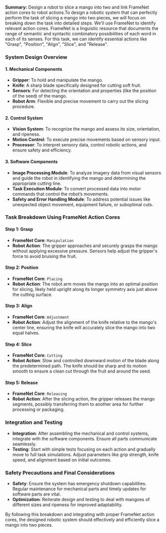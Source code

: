 **Summary:** Design a robot to slice a mango into two and link FrameNet action cores to robot actions.To design a robotic system that can perfectly perform the task of slicing a mango into two pieces, we will focus on breaking down the task into detailed steps. We'll use FrameNet to identify relevant action cores. FrameNet is a linguistic resource that documents the range of semantic and syntactic combinatory possibilities of each word in each of its senses. For this task, we can identify essential actions like "Grasp", "Position", "Align", "Slice", and "Release".

### System Design Overview

#### 1. **Mechanical Components**
   - **Gripper**: To hold and manipulate the mango.
   - **Knife**: A sharp blade specifically designed for cutting soft fruit.
   - **Sensors**: For detecting the orientation and properties (like the position of the seed) of the mango.
   - **Robot Arm**: Flexible and precise movement to carry out the slicing procedure.

#### 2. **Control System**
   - **Vision System**: To recognize the mango and assess its size, orientation, and ripeness.
   - **Motion Control**: To execute precise movements based on sensory input.
   - **Processor**: To interpret sensory data, control robotic actions, and ensure safety and efficiency.

#### 3. **Software Components**
   - **Image Processing Module**: To analyze imagery data from visual sensors and guide the robot in identifying the mango and determining the appropriate cutting line.
   - **Task Execution Module**: To convert processed data into motor commands that control the robot’s movements.
   - **Safety and Error Handling Module**: To address potential issues like unexpected object movement, equipment failure, or suboptimal cuts.

### Task Breakdown Using FrameNet Action Cores

#### **Step 1: Grasp**
- **FrameNet Core**: `Manipulation`
- **Robot Action**: The gripper approaches and securely grasps the mango without applying excessive pressure. Sensors help adjust the gripper's force to avoid bruising the fruit.

#### **Step 2: Position**
- **FrameNet Core**: `Placing`
- **Robot Action**: The robot arm moves the mango into an optimal position for slicing, likely held upright along its longer symmetry axis just above the cutting surface.

#### **Step 3: Align**
- **FrameNet Core**: `Adjustment`
- **Robot Action**: Adjust the alignment of the knife relative to the mango's center line, ensuring the knife will accurately slice the mango into two equal halves.

#### **Step 4: Slice**
- **FrameNet Core**: `Cutting`
- **Robot Action**: Slow and controlled downward motion of the blade along the predetermined path. The knife should be sharp and its motion smooth to ensure a clean cut through the fruit and around the seed.

#### **Step 5: Release**
- **FrameNet Core**: `Releasing`
- **Robot Action**: After the slicing action, the gripper releases the mango segments, possibly transferring them to another area for further processing or packaging.

### Integration and Testing
- **Integration**: After assembling the mechanical and control systems, integrate with the software components. Ensure all parts communicate seamlessly.
- **Testing**: Start with simple tests focusing on each action and gradually move to full task simulations. Adjust parameters like grip strength, knife speed, and alignment based on initial outcomes.

### Safety Precautions and Final Considerations
- **Safety**: Ensure the system has emergency shutdown capabilities. Regular maintenance for mechanical parts and timely updates for software parts are vital.
- **Optimization**: Reiterate design and testing to deal with mangoes of different sizes and ripeness for improved adaptability.

By following this breakdown and integrating with proper FrameNet action cores, the designed robotic system should effectively and efficiently slice a mango into two pieces.